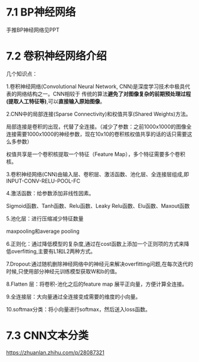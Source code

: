 # 7.1 BP神经网络

手推BP神经网络见PPT

# 7.2 卷积神经网络介绍

几个知识点：

1.卷积神经网络(Convolutional Neural Network, CNN)是深度学习技术中极具代表的网络结构之一。CNN相较于
传统的算法**避免了对图像复杂的前期预处理过程(提取人工特征等)**,可以**直接输入原始图像**。

2.CNN中的局部连接(Sparse Connectivity)和权值共享(Shared Weights)方法。

局部连接是卷积的出现，代替了全连接。（减少了参数：之前1000x1000的图像全连接需要1000x1000的神经参数，现在10x10的卷积核权值共享的话的话只需要这么多参数）

权值共享是一个卷积核提取一个特征（Feature Map），多个特征需要多个卷积核。

3.卷积神经网络(CNN)由输入层、卷积层、激活函数、池化层、全连接层组成,即INPUT-CONV-RELU-POOL-FC

4.激活函数：给参数添加非线性因素。

Sigmoid函数、Tanh函数、Relu函数、Leaky Relu函数、Elu函数、Maxout函数

5.池化层：进行压缩减少特征数量

maxpooling和average pooling

6.正则化：通过降低模型的复杂度,通过在cost函数上添加一个正则项的方式来降低overfitting,主要有L1和L2两种方式。

7.Dropout:通过随机删除神经网络中的神经元来解决overfitting问题,在每次迭代的时候,只使用部分神经元训练模型获取W和b的值。

8.Flatten 层：将卷积-池化之后的feature map 展平正向量，方便计算全连接。

9.全连接层：大向量通过全连接变成需要的维度的小向量。

10.softmax分类：将小向量进行softmax，然后送入loss函数。


# 7.3 CNN文本分类

https://zhuanlan.zhihu.com/p/28087321